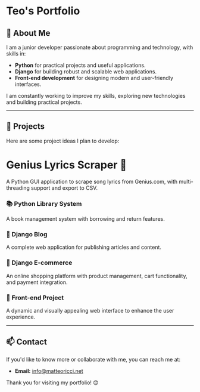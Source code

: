 # Teo's Portfolio

## 👋 About Me
I am a junior developer passionate about programming and technology, with skills in:
- **Python** for practical projects and useful applications.
- **Django** for building robust and scalable web applications.
- **Front-end development** for designing modern and user-friendly interfaces.

I am constantly working to improve my skills, exploring new technologies and building practical projects.

---

## 🚀 Projects
Here are some project ideas I plan to develop:

# Genius Lyrics Scraper 🎵
A Python GUI application to scrape song lyrics from Genius.com, with multi-threading support and export to CSV.

### 📚 Python Library System
A book management system with borrowing and return features.

### 📝 Django Blog
A complete web application for publishing articles and content.

### 🛒 Django E-commerce
An online shopping platform with product management, cart functionality, and payment integration.

### 🎨 Front-end Project
A dynamic and visually appealing web interface to enhance the user experience.

---

## 📫 Contact
If you'd like to know more or collaborate with me, you can reach me at:
- **Email:** [info@matteoricci.net](info@matteoricci.net)

Thank you for visiting my portfolio! 😊

